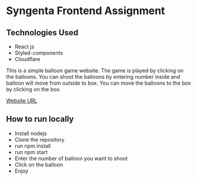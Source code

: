 # Syngenta Frontend Assignment

## Technologies Used

- React js
- Styled-components
- Cloudflare

<p>

This is a simple balloon game website. The game is played by clicking on the balloons. You can shoot the balloons by entering number inside and balloon will move from outside to box.
You can move the balloons to the box by clicking on the box.

</p>

[Website URL](https://syngenta-frontend-assignment.pages.dev/)

## How to run locally

- Install nodejs
- Clone the repository
- run npm install
- run npm start
- Enter the number of balloon you want to shoot
- Click on the balloon
- Enjoy